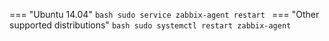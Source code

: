 === "Ubuntu 14.04"
    ```bash
    sudo service zabbix-agent restart
    ```
=== "Other supported distributions"
    ```bash
    sudo systemctl restart zabbix-agent
    ```
